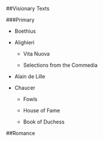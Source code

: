 ##Visionary Texts

###Primary

- Boethius

- Alighieri

	- Vita Nuova

	- Selections from the Commedia

- Alain de Lille

- Chaucer

	- Fowls
	
	- House of Fame

	- Book of Duchess

##Romance

